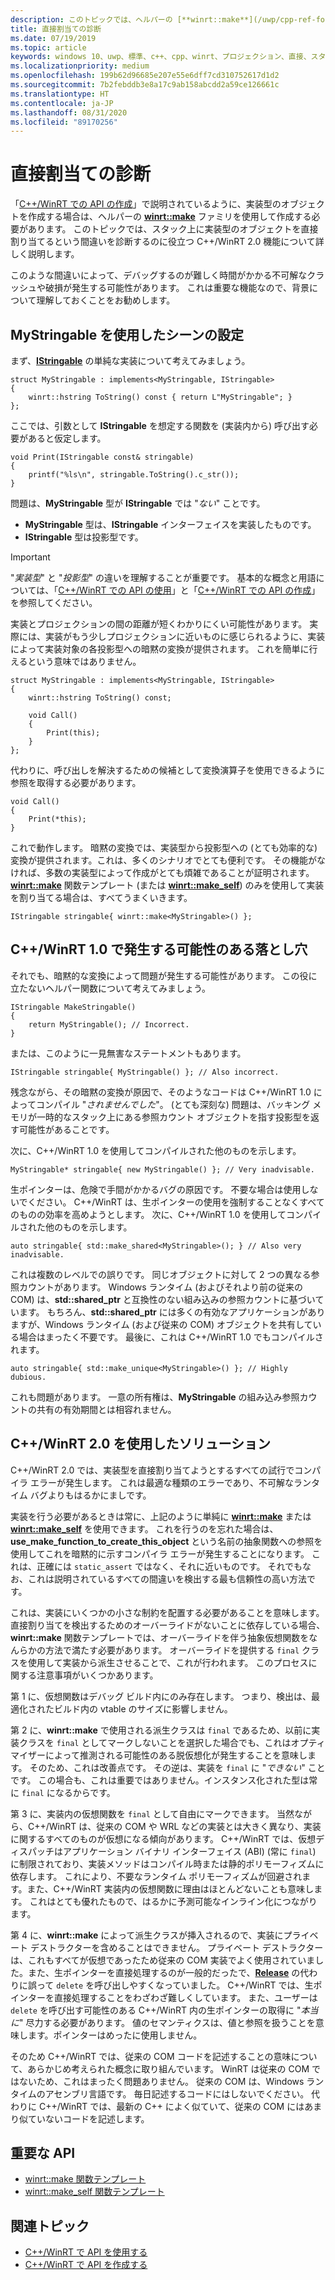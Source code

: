 ```yaml
---
description: このトピックでは、ヘルパーの [**winrt::make**](/uwp/cpp-ref-for-winrt/make) ファミリを使用するのではなく、スタック上に実装型のオブジェクトを作成するという間違いを診断するのに役立つ C++/WinRT 2.0 機能について詳しく説明します。
title: 直接割当ての診断
ms.date: 07/19/2019
ms.topic: article
keywords: windows 10、uwp、標準、c++、cpp、winrt、プロジェクション、直接、スタック、割り当て、投影、実装
ms.localizationpriority: medium
ms.openlocfilehash: 199b62d96685e207e55e6dff7cd310752617d1d2
ms.sourcegitcommit: 7b2febddb3e8a17c9ab158abcdd2a59ce126661c
ms.translationtype: HT
ms.contentlocale: ja-JP
ms.lasthandoff: 08/31/2020
ms.locfileid: "89170256"
---
```

# <a name="diagnosing-direct-allocations"></a>直接割当ての診断

「[C++/WinRT での API の作成](./author-apis.md)」で説明されているように、実装型のオブジェクトを作成する場合は、ヘルパーの [**winrt::make**](/uwp/cpp-ref-for-winrt/make) ファミリを使用して作成する必要があります。 このトピックでは、スタック上に実装型のオブジェクトを直接割り当てるという間違いを診断するのに役立つ C++/WinRT 2.0 機能について詳しく説明します。

このような間違いによって、デバッグするのが難しく時間がかかる不可解なクラッシュや破損が発生する可能性があります。 これは重要な機能なので、背景について理解しておくことをお勧めします。

## <a name="setting-the-scene-with-mystringable"></a>**MyStringable** を使用したシーンの設定

まず、[**IStringable**](/uwp/api/windows.foundation.istringable) の単純な実装について考えてみましょう。

```cppwinrt
struct MyStringable : implements<MyStringable, IStringable>
{
    winrt::hstring ToString() const { return L"MyStringable"; }
};
```

ここでは、引数として **IStringable** を想定する関数を (実装内から) 呼び出す必要があると仮定します。

```cppwinrt
void Print(IStringable const& stringable)
{
    printf("%ls\n", stringable.ToString().c_str());
}
```

問題は、**MyStringable** 型が **IStringable** では "*ない*" ことです。

- **MyStringable** 型は、**IStringable** インターフェイスを実装したものです。
- **IStringable** 型は投影型です。

> [!IMPORTANT]
> "*実装型*" と "*投影型*" の違いを理解することが重要です。 基本的な概念と用語については、「[C++/WinRT での API の使用](consume-apis.md)」と「[C++/WinRT での API の作成](author-apis.md)」を参照してください。

実装とプロジェクションの間の距離が短くわかりにくい可能性があります。 実際には、実装がもう少しプロジェクションに近いものに感じられるように、実装によって実装対象の各投影型への暗黙の変換が提供されます。 これを簡単に行えるという意味ではありません。

```cppwinrt
struct MyStringable : implements<MyStringable, IStringable>
{
    winrt::hstring ToString() const;
 
    void Call()
    {
        Print(this);
    }
};
```

代わりに、呼び出しを解決するための候補として変換演算子を使用できるように参照を取得する必要があります。

```cppwinrt
void Call()
{
    Print(*this);
}
```

これで動作します。 暗黙の変換では、実装型から投影型への (とても効率的な) 変換が提供されます。これは、多くのシナリオでとても便利です。 その機能がなければ、多数の実装型によって作成がとても煩雑であることが証明されます。 [**winrt::make**](/uwp/cpp-ref-for-winrt/make) 関数テンプレート (または [**winrt::make_self**](/uwp/cpp-ref-for-winrt/make-self)) のみを使用して実装を割り当てる場合は、すべてうまくいきます。

```cppwinrt
IStringable stringable{ winrt::make<MyStringable>() };
```

## <a name="potential-pitfalls-with-cwinrt-10"></a>C++/WinRT 1.0 で発生する可能性のある落とし穴

それでも、暗黙的な変換によって問題が発生する可能性があります。 この役に立たないヘルパー関数について考えてみましょう。

```cppwinrt
IStringable MakeStringable()
{
    return MyStringable(); // Incorrect.
}
```

または、このように一見無害なステートメントもあります。

```cppwinrt
IStringable stringable{ MyStringable() }; // Also incorrect.
```

残念ながら、その暗黙の変換が原因で、そのようなコードは C++/WinRT 1.0 によってコンパイル "*されませんでした*"。 (とても深刻な) 問題は、バッキング メモリが一時的なスタック上にある参照カウント オブジェクトを指す投影型を返す可能性があることです。

次に、C++/WinRT 1.0 を使用してコンパイルされた他のものを示します。

```cppwinrt
MyStringable* stringable{ new MyStringable() }; // Very inadvisable.
```

生ポインターは、危険で手間がかかるバグの原因です。 不要な場合は使用しないでください。 C++/WinRT は、生ポインターの使用を強制することなくすべてのものの効率を高めようとします。 次に、C++/WinRT 1.0 を使用してコンパイルされた他のものを示します。

```cppwinrt
auto stringable{ std::make_shared<MyStringable>(); } // Also very inadvisable.
```

これは複数のレベルでの誤りです。 同じオブジェクトに対して 2 つの異なる参照カウントがあります。 Windows ランタイム (およびそれより前の従来の COM) は、**std::shared_ptr** と互換性のない組み込みの参照カウントに基づいています。 もちろん、**std::shared_ptr** には多くの有効なアプリケーションがありますが、Windows ランタイム (および従来の COM) オブジェクトを共有している場合はまったく不要です。 最後に、これは C++/WinRT 1.0 でもコンパイルされます。

```cppwinrt
auto stringable{ std::make_unique<MyStringable>() }; // Highly dubious.
```

これも問題があります。 一意の所有権は、**MyStringable** の組み込み参照カウントの共有の有効期間とは相容れません。

## <a name="the-solution-with-cwinrt-20"></a>C++/WinRT 2.0 を使用したソリューション

C++/WinRT 2.0 では、実装型を直接割り当てようとするすべての試行でコンパイラ エラーが発生します。 これは最適な種類のエラーであり、不可解なランタイム バグよりもはるかにましです。

実装を行う必要があるときは常に、上記のように単純に [**winrt::make**](/uwp/cpp-ref-for-winrt/make) または [**winrt::make_self**](/uwp/cpp-ref-for-winrt/make-self) を使用できます。 これを行うのを忘れた場合は、**use_make_function_to_create_this_object** という名前の抽象関数への参照を使用してこれを暗黙的に示すコンパイラ エラーが発生することになります。 これは、正確には `static_assert` ではなく、それに近いものです。 それでもなお、これは説明されているすべての間違いを検出する最も信頼性の高い方法です。

これは、実装にいくつかの小さな制約を配置する必要があることを意味します。 直接割り当てを検出するためのオーバーライドがないことに依存している場合、**winrt::make** 関数テンプレートでは、オーバーライドを伴う抽象仮想関数をなんらかの方法で満たす必要があります。 オーバーライドを提供する `final` クラスを使用して実装から派生させることで、これが行われます。 このプロセスに関する注意事項がいくつかあります。

第 1 に、仮想関数はデバッグ ビルド内にのみ存在します。 つまり、検出は、最適化されたビルド内の vtable のサイズに影響しません。

第 2 に、**winrt::make** で使用される派生クラスは `final` であるため、以前に実装クラスを `final` としてマークしないことを選択した場合でも、これはオプティマイザーによって推測される可能性のある脱仮想化が発生することを意味します。 そのため、これは改善点です。 その逆は、実装を `final` に "*できない*" ことです。 この場合も、これは重要ではありません。インスタンス化された型は常に `final` になるからです。

第 3 に、実装内の仮想関数を `final` として自由にマークできます。 当然ながら、C++/WinRT は、従来の COM や WRL などの実装とは大きく異なり、実装に関するすべてのものが仮想になる傾向があります。 C++/WinRT では、仮想ディスパッチはアプリケーション バイナリ インターフェイス (ABI) (常に `final`) に制限されており、実装メソッドはコンパイル時または静的ポリモーフィズムに依存します。 これにより、不要なランタイム ポリモーフィズムが回避されます。また、C++/WinRT 実装内の仮想関数に理由はほとんどないことも意味します。 これはとても優れたもので、はるかに予測可能なインライン化につながります。

第 4 に、**winrt::make** によって派生クラスが挿入されるので、実装にプライベート デストラクターを含めることはできません。 プライベート デストラクターは、これもすべてが仮想であったため従来の COM 実装でよく使用されていました。また、生ポインターを直接処理するのが一般的だったで、[**Release**](/windows/win32/api/unknwn/nf-unknwn-iunknown-release) の代わりに誤って `delete` を呼び出しやすくなっていました。 C++/WinRT では、生ポインターを直接処理することをわざわざ難しくしています。 また、ユーザーは `delete` を呼び出す可能性のある C++/WinRT 内の生ポインターの取得に "*本当に*" 尽力する必要があります。 値のセマンティクスは、値と参照を扱うことを意味します。ポインターはめったに使用しません。

そのため C++/WinRT では、従来の COM コードを記述することの意味について、あらかじめ考えられた概念に取り組んでいます。 WinRT は従来の COM ではないため、これはまったく問題ありません。 従来の COM は、Windows ランタイムのアセンブリ言語です。 毎日記述するコードにはしないでください。 代わりに C++/WinRT では、最新の C++ によく似ていて、従来の COM にはあまり似ていないコードを記述します。

## <a name="important-apis"></a>重要な API
* [winrt::make 関数テンプレート](/uwp/cpp-ref-for-winrt/make)
* [winrt::make_self 関数テンプレート](/uwp/cpp-ref-for-winrt/make-self)

## <a name="related-topics"></a>関連トピック
* [C++/WinRT で API を使用する](consume-apis.md)
* [C++/WinRT で API を作成する](./author-apis.md)